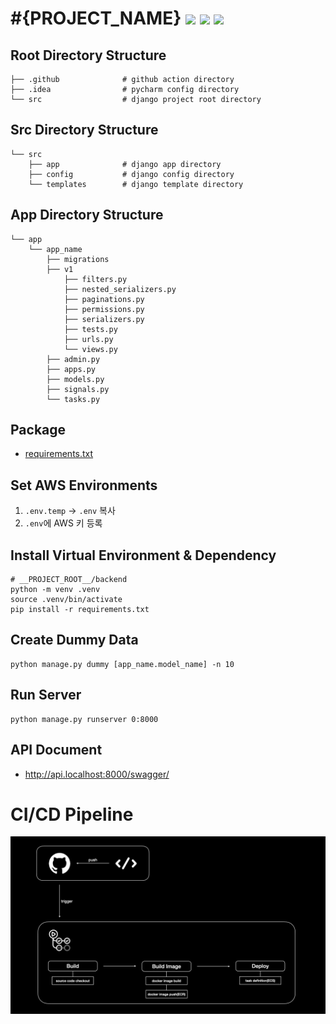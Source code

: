# #{PROJECT_NAME} [![](https://img.shields.io/badge/python-3.9-blue.svg)](https://www.python.org/downloads/) [![](https://img.shields.io/badge/django-4.2-green.svg)](https://www.python.org/downloads/) [![](https://img.shields.io/badge/drf-3.14-red.svg)](https://www.python.org/downloads/)  

## Root Directory Structure
```
├── .github              # github action directory
├── .idea                # pycharm config directory
└── src                  # django project root directory
```


## Src Directory Structure
```
└── src
    ├── app              # django app directory
    ├── config           # django config directory
    └── templates        # django template directory
```

## App Directory Structure
```
└── app
    └── app_name
        ├── migrations
        ├── v1
            ├── filters.py
            ├── nested_serializers.py
            ├── paginations.py
            ├── permissions.py
            ├── serializers.py
            ├── tests.py
            ├── urls.py
            └── views.py
        ├── admin.py
        ├── apps.py
        ├── models.py
        ├── signals.py
        └── tasks.py
```

## Package
- [requirements.txt](src/requirements.txt)


## Set AWS Environments
1. `.env.temp` -> `.env` 복사
2. `.env`에 AWS 키 등록


## Install Virtual Environment & Dependency
```
# __PROJECT_ROOT__/backend
python -m venv .venv
source .venv/bin/activate
pip install -r requirements.txt
```


## Create Dummy Data
```
python manage.py dummy [app_name.model_name] -n 10
```


## Run Server
```
python manage.py runserver 0:8000
```


## API Document
- http://api.localhost:8000/swagger/


# CI/CD Pipeline
![CI/CD](./.github/CICD.jpeg)
